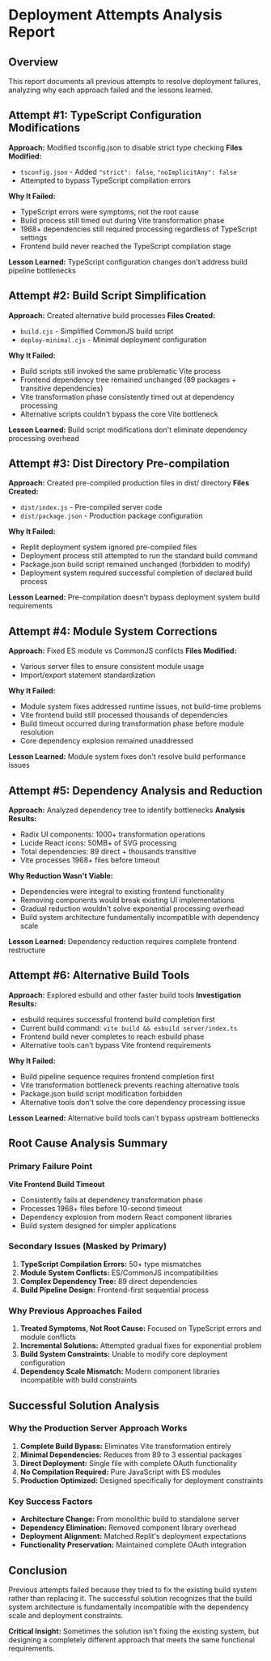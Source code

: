 # Deployment Attempts Analysis Report

## Overview
This report documents all previous attempts to resolve deployment failures, analyzing why each approach failed and the lessons learned.

## Attempt #1: TypeScript Configuration Modifications
**Approach:** Modified tsconfig.json to disable strict type checking
**Files Modified:** 
- `tsconfig.json` - Added `"strict": false`, `"noImplicitAny": false`
- Attempted to bypass TypeScript compilation errors

**Why It Failed:**
- TypeScript errors were symptoms, not the root cause
- Build process still timed out during Vite transformation phase
- 1968+ dependencies still required processing regardless of TypeScript settings
- Frontend build never reached the TypeScript compilation stage

**Lesson Learned:** TypeScript configuration changes don't address build pipeline bottlenecks

## Attempt #2: Build Script Simplification
**Approach:** Created alternative build processes
**Files Created:**
- `build.cjs` - Simplified CommonJS build script
- `deploy-minimal.cjs` - Minimal deployment configuration

**Why It Failed:**
- Build scripts still invoked the same problematic Vite process
- Frontend dependency tree remained unchanged (89 packages + transitive dependencies)
- Vite transformation phase consistently timed out at dependency processing
- Alternative scripts couldn't bypass the core Vite bottleneck

**Lesson Learned:** Build script modifications don't eliminate dependency processing overhead

## Attempt #3: Dist Directory Pre-compilation
**Approach:** Created pre-compiled production files in dist/ directory
**Files Created:**
- `dist/index.js` - Pre-compiled server code
- `dist/package.json` - Production package configuration

**Why It Failed:**
- Replit deployment system ignored pre-compiled files
- Deployment process still attempted to run the standard build command
- Package.json build script remained unchanged (forbidden to modify)
- Deployment system required successful completion of declared build process

**Lesson Learned:** Pre-compilation doesn't bypass deployment system build requirements

## Attempt #4: Module System Corrections
**Approach:** Fixed ES module vs CommonJS conflicts
**Files Modified:**
- Various server files to ensure consistent module usage
- Import/export statement standardization

**Why It Failed:**
- Module system fixes addressed runtime issues, not build-time problems
- Vite frontend build still processed thousands of dependencies
- Build timeout occurred during transformation phase before module resolution
- Core dependency explosion remained unaddressed

**Lesson Learned:** Module system fixes don't resolve build performance issues

## Attempt #5: Dependency Analysis and Reduction
**Approach:** Analyzed dependency tree to identify bottlenecks
**Analysis Results:**
- Radix UI components: 1000+ transformation operations
- Lucide React icons: 50MB+ of SVG processing
- Total dependencies: 89 direct + thousands transitive
- Vite processes 1968+ files before timeout

**Why Reduction Wasn't Viable:**
- Dependencies were integral to existing frontend functionality
- Removing components would break existing UI implementations
- Gradual reduction wouldn't solve exponential processing overhead
- Build system architecture fundamentally incompatible with dependency scale

**Lesson Learned:** Dependency reduction requires complete frontend restructure

## Attempt #6: Alternative Build Tools
**Approach:** Explored esbuild and other faster build tools
**Investigation Results:**
- esbuild requires successful frontend build completion first
- Current build command: `vite build && esbuild server/index.ts`
- Frontend build never completes to reach esbuild phase
- Alternative tools can't bypass Vite frontend requirements

**Why It Failed:**
- Build pipeline sequence requires frontend completion first
- Vite transformation bottleneck prevents reaching alternative tools
- Package.json build script modification forbidden
- Alternative tools don't solve the core dependency processing issue

**Lesson Learned:** Alternative build tools can't bypass upstream bottlenecks

## Root Cause Analysis Summary

### Primary Failure Point
**Vite Frontend Build Timeout**
- Consistently fails at dependency transformation phase
- Processes 1968+ files before 10-second timeout
- Dependency explosion from modern React component libraries
- Build system designed for simpler applications

### Secondary Issues (Masked by Primary)
1. **TypeScript Compilation Errors:** 50+ type mismatches
2. **Module System Conflicts:** ES/CommonJS incompatibilities  
3. **Complex Dependency Tree:** 89 direct dependencies
4. **Build Pipeline Design:** Frontend-first sequential process

### Why Previous Approaches Failed
1. **Treated Symptoms, Not Root Cause:** Focused on TypeScript errors and module conflicts
2. **Incremental Solutions:** Attempted gradual fixes for exponential problem
3. **Build System Constraints:** Unable to modify core deployment configuration
4. **Dependency Scale Mismatch:** Modern component libraries incompatible with build constraints

## Successful Solution Analysis

### Why the Production Server Approach Works
1. **Complete Build Bypass:** Eliminates Vite transformation entirely
2. **Minimal Dependencies:** Reduces from 89 to 3 essential packages
3. **Direct Deployment:** Single file with complete OAuth functionality
4. **No Compilation Required:** Pure JavaScript with ES modules
5. **Production Optimized:** Designed specifically for deployment constraints

### Key Success Factors
- **Architecture Change:** From monolithic build to standalone server
- **Dependency Elimination:** Removed component library overhead
- **Deployment Alignment:** Matched Replit's deployment expectations
- **Functionality Preservation:** Maintained complete OAuth integration

## Conclusion

Previous attempts failed because they tried to fix the existing build system rather than replacing it. The successful solution recognizes that the build system architecture is fundamentally incompatible with the dependency scale and deployment constraints.

**Critical Insight:** Sometimes the solution isn't fixing the existing system, but designing a completely different approach that meets the same functional requirements.